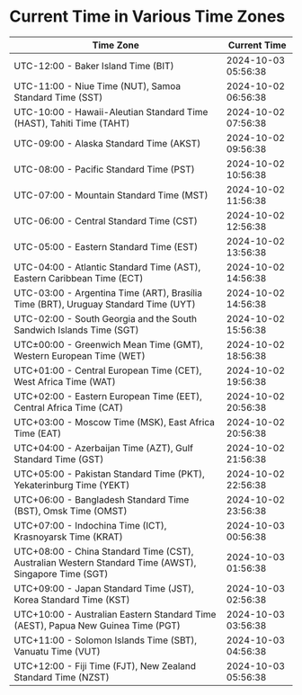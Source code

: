 # Current Time in Various Time Zones

| Time Zone | Current Time |
|-----------|--------------|
| UTC-12:00 - Baker Island Time (BIT) | 2024-10-03 05:56:38 |
| UTC-11:00 - Niue Time (NUT), Samoa Standard Time (SST) | 2024-10-02 06:56:38 |
| UTC-10:00 - Hawaii-Aleutian Standard Time (HAST), Tahiti Time (TAHT) | 2024-10-02 07:56:38 |
| UTC-09:00 - Alaska Standard Time (AKST) | 2024-10-02 09:56:38 |
| UTC-08:00 - Pacific Standard Time (PST) | 2024-10-02 10:56:38 |
| UTC-07:00 - Mountain Standard Time (MST) | 2024-10-02 11:56:38 |
| UTC-06:00 - Central Standard Time (CST) | 2024-10-02 12:56:38 |
| UTC-05:00 - Eastern Standard Time (EST) | 2024-10-02 13:56:38 |
| UTC-04:00 - Atlantic Standard Time (AST), Eastern Caribbean Time (ECT) | 2024-10-02 14:56:38 |
| UTC-03:00 - Argentina Time (ART), Brasília Time (BRT), Uruguay Standard Time (UYT) | 2024-10-02 14:56:38 |
| UTC-02:00 - South Georgia and the South Sandwich Islands Time (SGT) | 2024-10-02 15:56:38 |
| UTC±00:00 - Greenwich Mean Time (GMT), Western European Time (WET) | 2024-10-02 18:56:38 |
| UTC+01:00 - Central European Time (CET), West Africa Time (WAT) | 2024-10-02 19:56:38 |
| UTC+02:00 - Eastern European Time (EET), Central Africa Time (CAT) | 2024-10-02 20:56:38 |
| UTC+03:00 - Moscow Time (MSK), East Africa Time (EAT) | 2024-10-02 20:56:38 |
| UTC+04:00 - Azerbaijan Time (AZT), Gulf Standard Time (GST) | 2024-10-02 21:56:38 |
| UTC+05:00 - Pakistan Standard Time (PKT), Yekaterinburg Time (YEKT) | 2024-10-02 22:56:38 |
| UTC+06:00 - Bangladesh Standard Time (BST), Omsk Time (OMST) | 2024-10-02 23:56:38 |
| UTC+07:00 - Indochina Time (ICT), Krasnoyarsk Time (KRAT) | 2024-10-03 00:56:38 |
| UTC+08:00 - China Standard Time (CST), Australian Western Standard Time (AWST), Singapore Time (SGT) | 2024-10-03 01:56:38 |
| UTC+09:00 - Japan Standard Time (JST), Korea Standard Time (KST) | 2024-10-03 02:56:38 |
| UTC+10:00 - Australian Eastern Standard Time (AEST), Papua New Guinea Time (PGT) | 2024-10-03 03:56:38 |
| UTC+11:00 - Solomon Islands Time (SBT), Vanuatu Time (VUT) | 2024-10-03 04:56:38 |
| UTC+12:00 - Fiji Time (FJT), New Zealand Standard Time (NZST) | 2024-10-03 05:56:38 |
